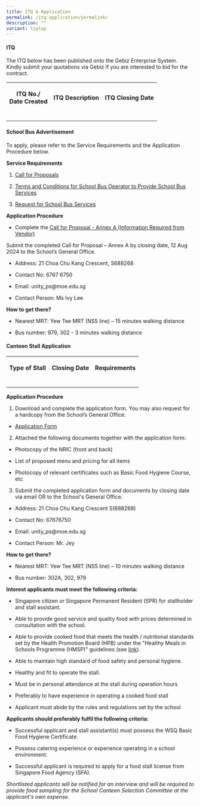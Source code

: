 ```yaml
---
title: ITQ & Application
permalink: /itq-application/permalink/
description: ""
variant: tiptap
---
```

<h4>ITQ</h4>
<p>The ITQ below has been published onto the Gebiz Enterprise System.
<br>Kindly submit your quotations via Gebiz if you are interested to bid for
the contract.</p>
<table style="minWidth: 75px">
<colgroup>
<col>
<col>
<col>
</colgroup>
<tbody>
<tr>
<th rowspan="1" colspan="1">
<p>ITQ No./
<br>Date Created</p>
</th>
<th rowspan="1" colspan="1">
<p>ITQ Description</p>
</th>
<th rowspan="1" colspan="1">
<p>ITQ Closing Date</p>
</th>
</tr>
<tr>
<td rowspan="1" colspan="1">
<p></p>
</td>
<td rowspan="1" colspan="1">
<p></p>
</td>
<td rowspan="1" colspan="1">
<p></p>
</td>
</tr>
</tbody>
</table>
<p></p>
<h4>School Bus Advertisement</h4>
<p>To apply, please refer to the Service Requirements and the Application
Procedure below.</p>
<p><strong>Service Requirements</strong>
</p>
<ol data-tight="true" class="tight">
<li>
<p><a href="/files/Info Hub/2024/Call_for_Proposal.pdf" rel="noopener noreferrer nofollow" target="_blank">Call for Proposals</a>
</p>
</li>
<li>
<p><a href="/files/Info Hub/2024/TC_School_Bus.pdf" rel="noopener noreferrer nofollow" target="_blank">Terms and Conditions for School Bus Operator to Provide School Bus Services</a>
</p>
</li>
<li>
<p><a href="/files/Info Hub/2024/Request_for_School_Bus_Service_and_T_C.pdf" rel="noopener noreferrer nofollow" target="_blank">Request for School Bus Services</a>
</p>
</li>
</ol>
<p><strong>Application Procedure</strong>
</p>
<ul data-tight="true" class="tight">
<li>
<p>Complete the <a href="/files/Info Hub/2024/Call_for_Proposal.pdf" rel="noopener noreferrer nofollow" target="_blank">Call for Proposal - Annex A (Information Required from Vendor)</a>
</p>
</li>
</ul>
<p>Submit the completed Call for Proposal – Annex A by closing date, 12 Aug
2024 to the School’s General Office.</p>
<ul data-tight="true" class="tight">
<li>
<p>Address: 21 Choa Chu Kang Crescent, S688268</p>
</li>
<li>
<p>Contact No: 6767 6750</p>
</li>
<li>
<p>Email: <a rel="noopener noreferrer nofollow" target="_blank">unity_ps@moe.edu.sg</a>
</p>
</li>
<li>
<p>Contact Person: Ms Ivy Lee</p>
<p></p>
</li>
</ul>
<p><strong>How to get there?</strong>
</p>
<ul data-tight="true" class="tight">
<li>
<p>Nearest MRT: Yew Tee MRT (NS5 line) – 15 minutes walking distance</p>
</li>
<li>
<p>Bus number: 979, 302 - 3 minutes walking distance</p>
</li>
</ul>
<h4>Canteen Stall Application</h4>
<table style="minWidth: 75px">
<colgroup>
<col>
<col>
<col>
</colgroup>
<tbody>
<tr>
<th rowspan="1" colspan="1">
<p>Type of Stall</p>
</th>
<th rowspan="1" colspan="1">
<p>Closing Date</p>
</th>
<th rowspan="1" colspan="1">
<p>Requirements</p>
</th>
</tr>
<tr>
<td rowspan="1" colspan="1">
<p></p>
</td>
<td rowspan="1" colspan="1">
<p></p>
</td>
<td rowspan="1" colspan="1">
<p></p>
</td>
</tr>
</tbody>
</table>
<p><strong>Application Procedure</strong>
</p>
<ol data-tight="true" class="tight">
<li>
<p>Download and complete the application form. You may also request for a
hardcopy from the School’s General Office.
<br>
</p>
</li>
</ol>
<ul data-tight="true" class="tight">
<li>
<p><a href="/files/Info%20Hub/2023/application%20form%20for%20stall.pdf" rel="noopener noreferrer nofollow" target="_blank">Application Form</a>
</p>
</li>
</ul>
<ol start="2" data-tight="true" class="tight">
<li>
<p>Attached the following documents together with the application form:</p>
</li>
</ol>
<ul data-tight="true" class="tight">
<li>
<p>Photocopy of the NRIC (front and back)</p>
</li>
<li>
<p>List of proposed menu and pricing for all items</p>
</li>
<li>
<p>Photocopy of relevant certificates such as Basic Food Hygiene Course,
etc</p>
</li>
</ul>
<ol start="3" data-tight="true" class="tight">
<li>
<p>Submit the completed application form and documents by closing date via
email OR to the School's General Office.</p>
</li>
</ol>
<ul data-tight="true" class="tight">
<li>
<p>Address: 21 Choa Chu Kang Crescent S(688268)</p>
</li>
<li>
<p>Contact No: 67676750</p>
</li>
<li>
<p>Email: unity_ps@moe.edu.sg</p>
</li>
<li>
<p>Contact Person: Mr. Jey</p>
</li>
</ul>
<p><strong>How to get there?</strong>
</p>
<ul data-tight="true" class="tight">
<li>
<p>Nearest MRT: Yew Tee MRT (NS5 line) – 10 minutes walking distance</p>
</li>
<li>
<p>Bus number: 302A, 302, 979</p>
</li>
</ul>
<p><strong>Interest applicants must meet the following criteria:</strong>
</p>
<ul data-tight="true" class="tight">
<li>
<p>Singapore citizen or Singapore Permanent Resident (SPR) for stallholder
and stall assistant.</p>
</li>
<li>
<p>Able to provide good service and quality food with prices determined in
consultation with the school.</p>
</li>
<li>
<p>Able to provide cooked food that meets the health / nutritional standards
set by the Health Promotion Board (HPB) under the "Healthy Meals in Schools
Programme (HMSP)" guidelines (see <a href="https://www.hpb.gov.sg/schools/school-programmes/healthy-meals-in-schools-programme" rel="noopener noreferrer nofollow" target="_blank">link</a>).</p>
</li>
<li>
<p>Able to maintain high standard of food safety and personal hygiene.</p>
</li>
<li>
<p>Healthy and fit to operate the stall.</p>
</li>
<li>
<p>Must be in personal attendance at the stall during operation hours</p>
</li>
<li>
<p>Preferably to have experience in operating a cooked food stall</p>
</li>
<li>
<p>Applicant must abide by the rules and regulations set by the school</p>
</li>
</ul>
<p><strong>Applicants should preferably fulfil the following criteria:</strong>
</p>
<ul data-tight="true" class="tight">
<li>
<p>Successful applicant and stall assistant(s) must possess the WSQ Basic
Food Hygiene Certificate.</p>
</li>
<li>
<p>Possess catering experience or experience operating in a school environment.</p>
</li>
<li>
<p>Successful applicant is required to apply for a food stall license from
Singapore Food Agency (SFA).</p>
</li>
</ul>
<p><em>Shortlisted applicants will be notified for an interview and will be required to provide food sampling for the School Canteen Selection Committee at the applicant's own expense.</em>
</p>